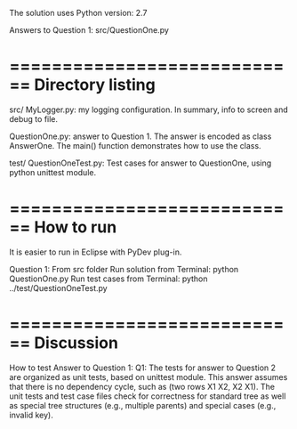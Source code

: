 The solution uses Python version: 2.7

Answers to
Question 1: src/QuestionOne.py

============================
Directory listing
============================

src/
MyLogger.py: my logging configuration. In summary, info to screen and debug to file.

QuestionOne.py: answer to Question 1.
The answer is encoded as class AnswerOne. The main() function demonstrates how to use
the class.

test/
QuestionOneTest.py: Test cases for answer to QuestionOne, using python unittest module.

============================
How to run
============================
It is easier to run in Eclipse with PyDev plug-in.

Question 1: From src folder
Run solution from Terminal: python QuestionOne.py
Run test cases from Terminal: python ../test/QuestionOneTest.py

============================
Discussion
============================

How to test Answer to Question 1:
Q1:
The tests for answer to Question 2 are organized as unit tests, based on unittest module.
This answer assumes that there is no dependency cycle, such as (two rows X1 X2, X2 X1).
The unit tests and test case files check for correctness for standard tree as well as
special tree structures (e.g., multiple parents) and special cases (e.g., invalid key).



